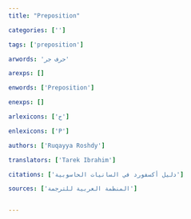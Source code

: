```yaml
---
title: "Preposition"

categories: ['']

tags: ['preposition']

arwords: 'حرف جر'

arexps: []

enwords: ['Preposition']

enexps: []

arlexicons: ['ح']

enlexicons: ['P']

authors: ['Ruqayya Roshdy']

translators: ['Tarek Ibrahim']

citations: ['دليل أكسفورد في السانيات الحاسوبية']

sources: ['المنظمة العربية للترجمة']


---
```

